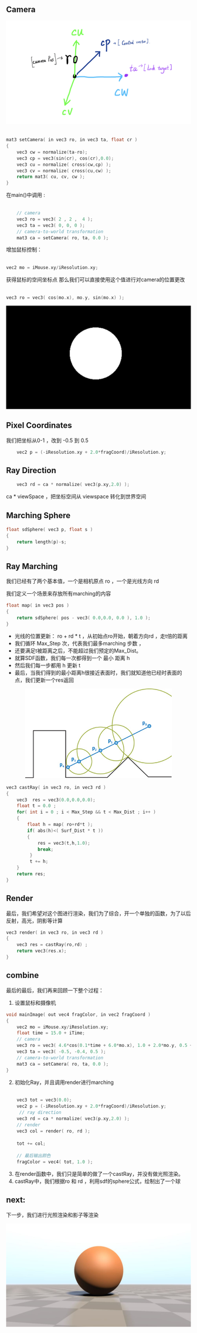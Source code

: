 ## Camera

<div align=center> 

![camera vector](mdtexture/cameravector.jpg)

</div>

``` cpp

mat3 setCamera( in vec3 ro, in vec3 ta, float cr )
{
    vec3 cw = normalize(ta-ro);
    vec3 cp = vec3(sin(cr), cos(cr),0.0);
    vec3 cu = normalize( cross(cw,cp) );
    vec3 cv = normalize( cross(cu,cw) );
    return mat3( cu, cv, cw );
}

``` 


在main()中调用 :
``` cpp

    // camera	
    vec3 ro = vec3( 2 , 2 ,  4 );
    vec3 ta = vec3( 0, 0, 0 );
    // camera-to-world transformation
    mat3 ca = setCamera( ro, ta, 0.0 );

``` 

增加鼠标控制：

``` cpp

vec2 mo = iMouse.xy/iResolution.xy;

``` 
获得鼠标的空间坐标点
那么我们可以直接使用这个值进行对camera的位置更改

``` cpp

vec3 ro = vec3( cos(mo.x), mo.y, sin(mo.x) );

``` 
<div align=center> 

![SDF view](mdtexture/sdf_sphere.jpg)

</div>

## Pixel Coordinates

我们把坐标从0-1 ，改到 -0.5 到 0.5 
``` cpp
    vec2 p = (-iResolution.xy + 2.0*fragCoord)/iResolution.y;
``` 

## Ray Direction

``` cpp
    vec3 rd = ca * normalize( vec3(p.xy,2.0) );     
``` 
ca * viewSpace ，把坐标空间从 viewspace 转化到世界空间 


## Marching Sphere

``` cpp
float sdSphere( vec3 p, float s )
{
    return length(p)-s;
}
``` 

## Ray Marching

我们已经有了两个基本值，一个是相机原点 ro ，一个是光线方向 rd 

我们定义一个场景来存放所有marching的内容 

``` cpp
float map( in vec3 pos )
{
    return sdSphere( pos - vec3( 0.0,0.0, 0.0 ), 1.0 );
}
```

- 光线的位置更新： ro + rd * t ，从初始点ro开始，朝着方向rd ，走t倍的距离 
- 我们循环 Max_Step 次，代表我们最多marching 步数 ，
- 还要满足t被距离之后，不能超过我们预定的Max_Dist。
- 就算SDF函数，我们每一次都得到一个 最小 距离 h  
- 然后我们每一步都用 h 更新 t  
- 最后，当我们得到的最小距离h很接近表面时，我们就知道他已经时表面的点，我们更新一个res返回

<div align=center> 

![](mdtexture/spheretrace.jpg)

</div>

``` cpp
vec3 castRay( in vec3 ro, in vec3 rd )
{
    vec3  res = vec3(0.0,0.0,0.0);
    float t = 0.0 ;
    for( int i = 0 ; i < Max_Step && t < Max_Dist ; i++ )
    {
        float h = map( ro+rd*t );
        if( abs(h)<( Surf_Dist * t ))
        { 
            res = vec3(t,h,1.0); 
            break;
         }
         t += h;
    }
    return res;
}
```  

## Render

最后，我们希望对这个图进行渲染，我们为了综合，开一个单独的函数，为了以后反射，高光，阴影等计算 

``` cpp
vec3 render( in vec3 ro, in vec3 rd )
{ 
    vec3 res = castRay(ro,rd) ;
    return vec3(res.x);
}

``` 
## combine 

最后的最后，我们再来回顾一下整个过程：

1. 设置鼠标和摄像机

``` cpp
void mainImage( out vec4 fragColor, in vec2 fragCoord )
{
    vec2 mo = iMouse.xy/iResolution.xy;
	float time = 15.0 + iTime;
    // camera	
    vec3 ro = vec3( 4.6*cos(0.1*time + 6.0*mo.x), 1.0 + 2.0*mo.y, 0.5 + 4.6*sin(0.1*time + 6.0*mo.x) );
    vec3 ta = vec3( -0.5, -0.4, 0.5 );
    // camera-to-world transformation
    mat3 ca = setCamera( ro, ta, 0.0 );
}
``` 

2. 初始化Ray，并且调用render进行marching 

``` cpp

    vec3 tot = vec3(0.0);
	vec2 p = (-iResolution.xy + 2.0*fragCoord)/iResolution.y;
     // ray direction
    vec3 rd = ca * normalize( vec3(p.xy,2.0) );
    // render	
    vec3 col = render( ro, rd );

    tot += col;

    // 最后输出颜色 
    fragColor = vec4( tot, 1.0 );
``` 
3. 在render函数中，我们只是简单的做了一个castRay，并没有做光照渲染。
4. castRay中，我们根据ro 和 rd ，利用sdf的sphere公式，绘制出了一个球 

## next:

下一步，我们进行光照渲染和影子等渲染
<div align=center> 

![](mdtexture/sdfview.jpg)

</div>
